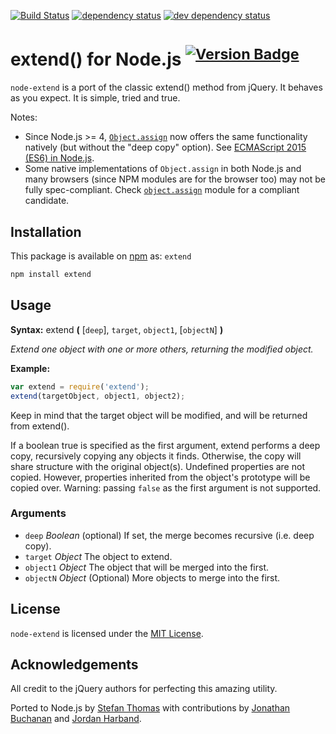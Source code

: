 [![Build Status][travis-svg]][travis-url]
[![dependency status][deps-svg]][deps-url]
[![dev dependency status][dev-deps-svg]][dev-deps-url]

# extend() for Node.js <sup>[![Version Badge][npm-version-png]][npm-url]</sup>

`node-extend` is a port of the classic extend() method from jQuery. It behaves as you expect. It is simple, tried and true.

Notes:

* Since Node.js >= 4,
  [`Object.assign`](https://developer.mozilla.org/en-US/docs/Web/JavaScript/Reference/Global_Objects/Object/assign)
  now offers the same functionality natively (but without the "deep copy" option).
  See [ECMAScript 2015 (ES6) in Node.js](https://nodejs.org/en/docs/es6).
* Some native implementations of `Object.assign` in both Node.js and many browsers (since NPM modules are for the browser too) may not be fully
  spec-compliant. Check [`object.assign`](https://www.npmjs.com/package/object.assign) module for a compliant candidate.

## Installation

This package is available on [npm][npm-url] as: `extend`

``` sh
npm install extend
```

## Usage

**Syntax:** extend **(** [`deep`], `target`, `object1`, [`objectN`] **)**

*Extend one object with one or more others, returning the modified object.*

**Example:**

``` js
var extend = require('extend');
extend(targetObject, object1, object2);
```

Keep in mind that the target object will be modified, and will be returned from extend().

If a boolean true is specified as the first argument, extend performs a deep copy, recursively copying any objects it finds. Otherwise, the copy will
share structure with the original object(s). Undefined properties are not copied. However, properties inherited from the object's prototype will be
copied over. Warning: passing `false` as the first argument is not supported.

### Arguments

* `deep` *Boolean* (optional)
  If set, the merge becomes recursive (i.e. deep copy).
* `target`    *Object*
  The object to extend.
* `object1`    *Object*
  The object that will be merged into the first.
* `objectN` *Object* (Optional)
  More objects to merge into the first.

## License

`node-extend` is licensed under the [MIT License][mit-license-url].

## Acknowledgements

All credit to the jQuery authors for perfecting this amazing utility.

Ported to Node.js by [Stefan Thomas][github-justmoon] with contributions by [Jonathan Buchanan][github-insin] and [Jordan Harband][github-ljharb].

[travis-svg]: https://travis-ci.org/justmoon/node-extend.svg

[travis-url]: https://travis-ci.org/justmoon/node-extend

[npm-url]: https://npmjs.org/package/extend

[mit-license-url]: http://opensource.org/licenses/MIT

[github-justmoon]: https://github.com/justmoon

[github-insin]: https://github.com/insin

[github-ljharb]: https://github.com/ljharb

[npm-version-png]: http://versionbadg.es/justmoon/node-extend.svg

[deps-svg]: https://david-dm.org/justmoon/node-extend.svg

[deps-url]: https://david-dm.org/justmoon/node-extend

[dev-deps-svg]: https://david-dm.org/justmoon/node-extend/dev-status.svg

[dev-deps-url]: https://david-dm.org/justmoon/node-extend#info=devDependencies

